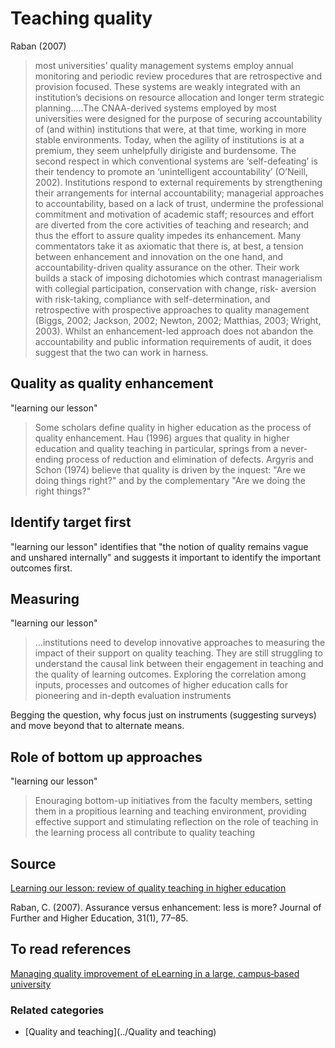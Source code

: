 # Teaching quality

Raban (2007)
> most universities’ quality management systems employ annual monitoring and periodic review procedures that are retrospective and provision focused. These systems are weakly integrated with an institution’s decisions on resource allocation and longer term strategic planning.....The CNAA-derived systems employed by most universities were designed for the purpose of securing accountability of (and within) institutions that were, at that time, working in more stable environments. Today, when the agility of institutions is at a premium, they seem unhelpfully dirigiste and burdensome.
> The second respect in which conventional systems are ‘self-defeating’ is their tendency to promote an ‘unintelligent accountability’ (O’Neill, 2002). Institutions respond to external requirements by strengthening their arrangements for internal accountability; managerial approaches to accountability, based on a lack of trust, undermine the professional commitment and motivation of academic staff; resources and effort are diverted from the core activities of teaching and research; and thus the effort to assure quality impedes its enhancement.
> Many commentators take it as axiomatic that there is, at best, a tension between enhancement and innovation on the one hand, and accountability-driven quality assurance on the other. Their work builds a stack of imposing dichotomies which contrast managerialism with collegial participation, conservation with change, risk- aversion with risk-taking, compliance with self-determination, and retrospective with prospective approaches to quality management (Biggs, 2002; Jackson, 2002; Newton, 2002; Matthias, 2003; Wright, 2003). Whilst an enhancement-led approach does not abandon the accountability and public information requirements of audit, it does suggest that the two can work in harness.

## Quality as quality enhancement

"learning our lesson"
> Some scholars define quality in higher education as the process of quality enhancement. Hau (1996) argues that quality in higher education and quality teaching in particular, springs from a never-ending process of reduction and elimination of defects. Argyris and Schon (1974) believe that quality is driven by the inquest: "Are we doing things right?" and by the complementary "Are we doing the right things?"

## Identify target first

"learning our lesson" identifies that "the notion of quality remains vague and unshared internally" and suggests it important to identify the important outcomes first.

## Measuring

"learning our lesson"
> ...institutions need to develop innovative approaches to measuring the impact of their support on quality teaching. They are still struggling to understand the causal link between their engagement in teaching and the quality of learning outcomes. Exploring the correlation among inputs, processes and outcomes of higher education calls for pioneering and in-depth evaluation instruments

Begging the question, why focus just on instruments (suggesting surveys) and move beyond that to alternate means.

## Role of bottom up approaches

"learning our lesson"
> Enouraging bottom-up initiatives from the faculty members, setting them in a propitious learning and teaching environment, providing effective support and stimulating reflection on the role of teaching in the learning process all contribute to quality teaching

## Source

[Learning our lesson: review of quality teaching in higher education](https://books.google.com.au/books?hl=en&lr=&id=mi7WAgAAQBAJ&oi=fnd&pg=PA3&ots=ouJUSq3gfK&sig=Ru_9fhmtXA1Dsu7d_kZJFmoRcB0#v=onepage&q&f=false)

Raban, C. (2007). Assurance versus enhancement: less is more? Journal of Further and Higher Education, 31(1), 77–85.

## To read references

[Managing quality improvement of eLearning in a large, campus‐based university](http://www.emeraldinsight.com.ezproxy.usq.edu.au/doi/full/10.1108/09684880710723007)

### Related categories

- [Quality and teaching](../Quality and teaching)
